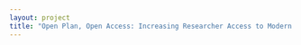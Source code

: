 ```yaml
--- 
layout: project 
title: "Open Plan, Open Access: Increasing Researcher Access to Modern Architectural Records" 
---
```



